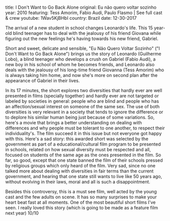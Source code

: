 title: I Don't Want to Go Back Alone
original: Eu não quero voltar sozinho
year: 2010
featuring: Tess Amorim, Fabio Audi, Paulo Flasmo | See full cast & crew
youtube: 1Wav5KjBHbI
country: Brazil
date: 12-30-2017

The arrival of a new student in school changes Leonardo's life. This 15 year-old blind teenager has to deal with the jealousy of his friend Giovana while figuring out the new feelings he's having towards his new friend, Gabriel. 

Short and sweet, delicate and sensible, "Eu Não Quero Voltar Sozinho" ("I Don't Want to Go Back Alone") brings us the story of Leonardo (Guilherme Lobo), a blind teenager who develops a crush on Gabriel (Fabio Audi), a new boy in his school of whom he becomes friends, and Leonardo also deals with the jealousy of his long-time friend Giovanna (Tess Amorim) who is always taking him home, and now she's more on second plan after the appearance of Gabriel in their lives.

In its 17 minutes, the short explores two diversities that hardly ever are well presented in films (specially together) and hardly ever are not targeted or labeled by societies in general: people who are blind and people who has an affection/sexual interest on someone of the same sex. The use of both diversities is very relevant in a society that tends to ignore the difference or to deplore his similar human being just because of some variations. So, here's a movie that brings a better understanding on dealing with differences and why people must be tolerant to one another, to respect their individuality's. The film succeed it in this issue but not everyone got happy with this. Here's a sad story: this awarded short was selected by the government as part of a educational/cultural film program to be presented in schools, related on how sexual diversity must be respected and all, focused on students of the same age as the ones presented in the film. So far, so good, except that one state banned the film of their schools pressed by religious groups which only heard of the film. Very sad, since no one talked more about dealing with diversities in fair terms than the current government, and hearing that one state still wants to live like 50 years ago, without evolving in their laws, moral and all is such a disappointment.

Besides this controversy, this is a must see film, well acted by the young cast and the few adults on scene. It has so many surprises to make your heart beat fast at all moments. One of the most beautiful short films I've seen. I really loved this story (which is going to be made as a feature film next year) 10/10
